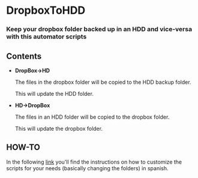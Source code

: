 # DropboxToHDD

### Keep your dropbox folder backed up in an HDD and vice-versa with this automator scripts

## Contents

* **DropBox->HD**

	The files in the dropbox folder will be copied to the HDD backup folder.
	
	This will update the HDD folder.
	
* **HD->DropBox**

	The files in an HDD folder will be copied to the dropbox folder.
	
	This will update the dropbox folder.
	
## HOW-TO

In the following [link](https://www.somosbinarios.es/sincronizar-carpetas-mac-os-x/) you'll find the instructions on how to customize the scripts for your needs (basically changing the folders) in spanish.



